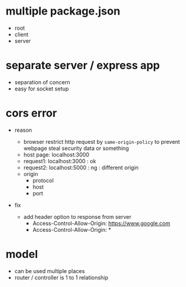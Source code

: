 # multiple package.json

- root
- client
- server

# separate server / express app

- separation of concern
- easy for socket setup

# cors error

- reason

  - browser restrict http request by `same-origin-policy` to prevent webpage steal security data or something
  - host page: localhost:3000
  - request1: localhost:3000 : ok
  - request2: localhost:5000 : ng : different origin
  - origin
    - protocol
    - host
    - port

- fix
  - add header option to response from server
    - Access-Control-Allow-Origin: https://www.google.com
    - Access-Control-Allow-Origin: \*

# model

- can be used multiple places
- router / controller is 1 to 1 relationship
